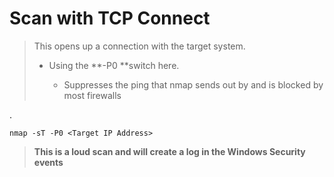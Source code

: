 # Scan with TCP Connect

> This opens up a connection with the target system.
>
> * Using the **-P0 **switch here.
>
>   * Suppresses the ping that nmap sends out by and is blocked by most firewalls

.

```
nmap -sT -P0 <Target IP Address>
```

> **This is a loud scan and will create a log in the Windows Security events**



